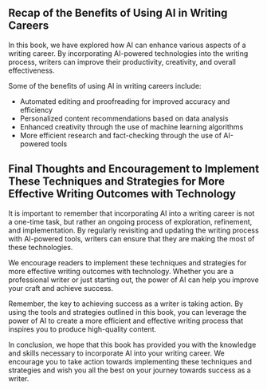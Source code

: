 
Recap of the Benefits of Using AI in Writing Careers
----------------------------------------------------

In this book, we have explored how AI can enhance various aspects of a writing career. By incorporating AI-powered technologies into the writing process, writers can improve their productivity, creativity, and overall effectiveness.

Some of the benefits of using AI in writing careers include:

* Automated editing and proofreading for improved accuracy and efficiency
* Personalized content recommendations based on data analysis
* Enhanced creativity through the use of machine learning algorithms
* More efficient research and fact-checking through the use of AI-powered tools

Final Thoughts and Encouragement to Implement These Techniques and Strategies for More Effective Writing Outcomes with Technology
---------------------------------------------------------------------------------------------------------------------------------

It is important to remember that incorporating AI into a writing career is not a one-time task, but rather an ongoing process of exploration, refinement, and implementation. By regularly revisiting and updating the writing process with AI-powered tools, writers can ensure that they are making the most of these technologies.

We encourage readers to implement these techniques and strategies for more effective writing outcomes with technology. Whether you are a professional writer or just starting out, the power of AI can help you improve your craft and achieve success.

Remember, the key to achieving success as a writer is taking action. By using the tools and strategies outlined in this book, you can leverage the power of AI to create a more efficient and effective writing process that inspires you to produce high-quality content.

In conclusion, we hope that this book has provided you with the knowledge and skills necessary to incorporate AI into your writing career. We encourage you to take action towards implementing these techniques and strategies and wish you all the best on your journey towards success as a writer.

